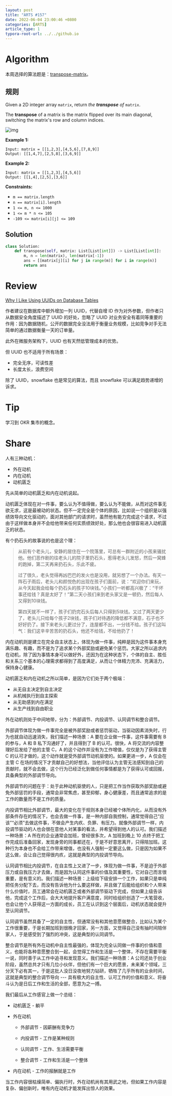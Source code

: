 ```yaml
---
layout: post
title: "ARTS #157"
date: 2022-06-04 23:00:46 +0800
categories: [ARTS]
article_type: 1
typora-root-url: ../../github.io
---
```



# Algorithm

本周选择的算法题是：[transpose-matrix](https://leetcode.com/problems/transpose-matrix/)。


## 规则

Given a 2D integer array `matrix`, return *the **transpose** of* `matrix`.

The **transpose** of a matrix is the matrix flipped over its main diagonal, switching the matrix's row and column indices.

![img](https://assets.leetcode.com/uploads/2021/02/10/hint_transpose.png)

 

**Example 1:**

```
Input: matrix = [[1,2,3],[4,5,6],[7,8,9]]
Output: [[1,4,7],[2,5,8],[3,6,9]]
```

**Example 2:**

```
Input: matrix = [[1,2,3],[4,5,6]]
Output: [[1,4],[2,5],[3,6]]
```

 

**Constraints:**

- `m == matrix.length`
- `n == matrix[i].length`
- `1 <= m, n <= 1000`
- `1 <= m * n <= 105`
- `-109 <= matrix[i][j] <= 109`

## Solution

```python
class Solution:
    def transpose(self, matrix: List[List[int]]) -> List[List[int]]:
        m, n = len(matrix), len(matrix[-1])
        ans = [[matrix[j][i] for j in range(m)] for i in range(n)]
        return ans
```


# Review

[Why I Like Using UUIDs on Database Tables](https://betterprogramming.pub/why-i-like-using-uuids-on-database-tables-ccab8c350f8a)

作者建议在数据库中额外增加一列 UUID，代替自增 ID 作为对外参数，但作者只从数据安全角度描述了 UUID 的好处，忽略了 UUID 对业务安全有着同等重要的作用：因为数据随机，公开的数据完全没法用于衡量业务规模，比如竞争对手无法简单的通过数据衡量一天的订单量。

此外在微服务架构下，UUID 也有天然低管理成本的优势。

但 UUID 也不适用于所有场景：

- 完全无序，可读性差
- 长度太长，浪费空间

除了 UUID，snowflake 也是常见的算法，而且 snowflake 可以满足趋势递增的诉求。

# Tip

学习到 OKR 集市的概念。

# Share

人有三种动机：

- 外在动机
- 内在动机
- 动机匮乏

先从简单的动机匮乏和内在动机说起。

动机匮乏体现在对一件事，要么认为不值得做，要么认为不能做，从而对这件事无欲无求，这是最被动的状态。但不一定完全是个体的原因，比如说一个组织是以强绩效导向文化驱动的，面对其他部门的请求时，虽然他有能力完成这个请求，不过由于这样做本身并不会给他带来任何实质绩效好处，那么他也会很容易进入动机匮乏的状态。

有个扔石头的故事说的也是这个理：

> 从前有个老头儿，安静的居住在一个院落里，可总有一群附近的小孩来骚扰他。他们恶作剧的往老头儿的院子里扔石头，惹得老头儿发怒，然后一窝蜂的跑掉，第二天再来扔石头，乐此不疲。
>
> 过了很久，老头觉得再凶巴巴的发火也是没用，就另想了一个办法。有天一阵石子雨后，老头儿和颜悦色的出现在孩子们面前，说：“欢迎你们来玩，从今天起我会给每个扔石头的孩子10块钱。”小孩们一听都高兴极了：“干坏事还给钱？真是太好了！”第二天小孩们来到老头家又是一顿扔，然后每人又得到10块钱。
>
> 第四天就不一样了，孩子们扔完石头后每人只得到5块钱。又过了两天更少了，老头儿只给每个孩子2块钱，孩子们对待遇的降低都不满意，石子也不好好扔了。接下来老头儿更过分了，连屋都不出，一分钱不给。孩子们这叫气：我们这辛辛苦苦的扔石头，他还不给钱，不给他扔了！

内在动机则是建立在完全自主状态上，体现为做一件事，纯粹是因为这件事本身充满乐趣、有趣，而不是为了追求某个外部奖励或避免某个惩罚。大家之所以追求内在动机，除了因为事情本身可以做好外，还因为在这种状态下，个体的自主、胜任和关系三个基本的心理需求都得到了高度满足，从而让个体精力充沛、充满活力，保持身心健康。

动机匮乏和内在动机之所以简单，是因为它们处于两个极端：

- 从无自主决定到自主决定
- 从机械执行到自主探索
- 从无助感到内在满足
- 从生产线到自由职业

外在动机则处于中间地带，分为：外部调节、内投调节、认同调节和整合调节。

外部调节体现为做一件事完全是被外部奖励或者惩罚驱动，当驱动因素消失时，行为也就自动迅速消失，我们描述一种场景：A 要在企业做一件事，这件事需要有 B 的参与，A 和 B 私下沟通好了，并且得到了 B 的认可。很快，A 将交流的内容整理好后发给了他的主管 C，A 的这个动作并没有为工作增值，仅仅是为了获得主管 C 的认可才做的，这个动作就是受外部调节动机驱使的。如果更进一步，A 仅会在主管 C 在场的情况下才贡献自己的好想法，当他评估认为主管无法感知到自己的贡献时，就不会去做，这个行为已经泛化到做任何事情都是为了获得认可或回报，具备典型的外部调节导向。

外部调节的问题在于：处于此种动机驱使的人，只是把工作当作获取外部奖励或避免外部惩罚的手段，通常会非常焦虑，甚至抑郁，身心健康差，而且通常追求的是工作的数量而不是工作的质量。

内投调节相比外部调节，最大的变化在于规则本身已经被个体所内化，从而没有外部条件存在的情况下，也会去做一件事，是一种内部自我控制，通常觉得自己“应该”“必须”去做这件事，不做会产生内疚、负罪、有压力。就像外部调节一样，内投调节驱动的人也会很在意他人对某事的看法，并希望得到他人的认可。我们描述一种场景：A 所在的企业通常会加班，曾经很多次，A 加班到晚上 10 点终于把工作完成后准备回家，发现身旁的同事都还在，于是不好意思离开，只得陪加班。这种行为本身也不会给工作带来增值，也没有人强制一定要这么做，只是因为如果不这么做，会让自己觉得很内疚，这就是典型的内投调节导向。

认同调节相比内投调节，在自主性上又进了一步，体现为做一件事，不是迫于外部压力或自我压力才去做，而是因为认同这件事的价值及其重要性，它对自己而言很重要，是有意义的。我们描述一种场景：上级给下级安排一个工作，如果只是单纯把任务分配下去，而没有告诉他为什么要这样做，并且做了后能给组织和个人带来什么价值时，员工通常会在动机匮乏或者外部调节驱动下完成，但如果上级告诉他，完成这个工作后，会大大地提升客户满意度，同时给组织创造了一大笔营收，也会让他个人获得这一方面的成长，员工在认识到这个层面后，动机状态就会提升至认同调节。

认同调节虽然具备了一定的自主性，但通常没有和其他意愿做整合，比如认为某个工作很重要，于是长期加班到很晚才回家，另一方面，又觉得自己没有抽时间陪伴家人，于是感受到了强烈的冲突，这是典型的认同调节。

整合调节是所有外在动机中自主性最强的，体现为完全认同做一件事的价值和意义，也能将各种意愿整合到一起，会觉得工作和生活是一个整体，不存在需要平衡一说，同时善于从工作中追寻和发现意义。我们描述一种场景：A 公司还处于创业阶段，虽然总共才只有几位小伙伴，但他们有一个巨大的愿景，未来某个领域，三分天下必有其一，于是这批人没日没夜地努力钻研，牺牲了几乎所有的业余时间，这就是典型的整合调节导向 --- 具有极大的自主性、认可工作的价值和意义、将奋斗认为是日后工作和生活的全部，愿意为之一搏。

我们最后从工作感官上做一个总结：

- 动机匮乏 - 躺平

- 外在动机

  - 外部调节 - 因薪酬有竞争力
  - 内投调节 - 工作是某种规则
  - 认同调节 - 工作、生活需要平衡

  - 整合调节 - 工作和生活是一个整体

- 内在动机 - 工作的报酬就是工作

当工作内容很枯燥简单、偏执行时，外在动机尚有其用武之地，但如果工作内容是复杂、偏创新时，唯有内在动机才能发挥出惊人的效果。
